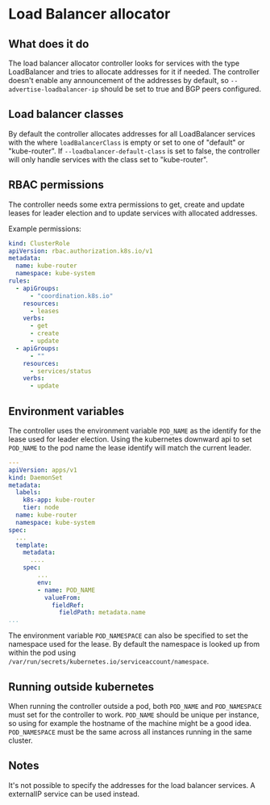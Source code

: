 # Load Balancer allocator

## What does it do

The load balancer allocator controller looks for services with the type LoadBalancer and tries to allocate addresses for
it if needed. The controller doesn't enable any announcement of the addresses by default, so
`--advertise-loadbalancer-ip` should be set to true and BGP peers configured.

## Load balancer classes

By default the controller allocates addresses for all LoadBalancer services with the where `loadBalancerClass` is empty
or set to one of "default" or "kube-router". If `--loadbalancer-default-class` is set to false, the controller will only
handle services with the class set to "kube-router".

## RBAC permissions

The controller needs some extra permissions to get, create and update leases for leader election and to update services
with allocated addresses.

Example permissions:

```yaml
kind: ClusterRole
apiVersion: rbac.authorization.k8s.io/v1
metadata:
  name: kube-router
  namespace: kube-system
rules:
  - apiGroups:
      - "coordination.k8s.io"
    resources:
      - leases
    verbs:
      - get
      - create
      - update
  - apiGroups:
      - ""
    resources:
      - services/status
    verbs:
      - update
```

## Environment variables

The controller uses the environment variable `POD_NAME` as the identify for the lease used for leader election.
Using the kubernetes downward api to set `POD_NAME` to the pod name the lease identify will match the current leader.

```yaml
---
apiVersion: apps/v1
kind: DaemonSet
metadata:
  labels:
    k8s-app: kube-router
    tier: node
  name: kube-router
  namespace: kube-system
spec:
  ...
  template:
    metadata:
      ....
    spec:
        ...
        env:
        - name: POD_NAME
          valueFrom:
            fieldRef:
              fieldPath: metadata.name
...
```

The environment variable `POD_NAMESPACE` can also be specified to set the namespace used for the lease.
By default the namespace is looked up from within the pod using `/var/run/secrets/kubernetes.io/serviceaccount/namespace`.

## Running outside kubernetes

When running the controller outside a pod, both `POD_NAME` and `POD_NAMESPACE` must set for the controller to work.
`POD_NAME` should be unique per instance, so using for example the hostname of the machine might be a good idea.
`POD_NAMESPACE` must be the same across all instances running in the same cluster.

## Notes

It's not possible to specify the addresses for the load balancer services. A externalIP service can be used instead.
